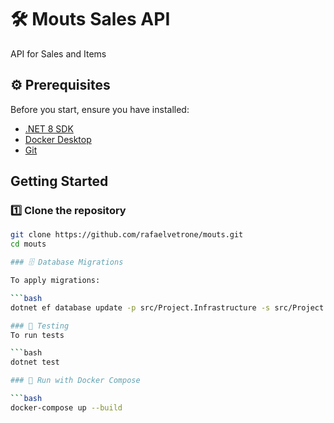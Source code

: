 # 🛠️ Mouts Sales API

API for Sales and Items

## ⚙️ Prerequisites

Before you start, ensure you have installed:
- [.NET 8 SDK](https://dotnet.microsoft.com/en-us/download)
- [Docker Desktop](https://www.docker.com/products/docker-desktop)
- [Git](https://git-scm.com/)

## Getting Started

### 1️⃣ Clone the repository
```bash
git clone https://github.com/rafaelvetrone/mouts.git
cd mouts

### 🗄️ Database Migrations

To apply migrations:

```bash
dotnet ef database update -p src/Project.Infrastructure -s src/Project.Api

### 🧪 Testing
To run tests

```bash
dotnet test

### 🚀 Run with Docker Compose

```bash
docker-compose up --build